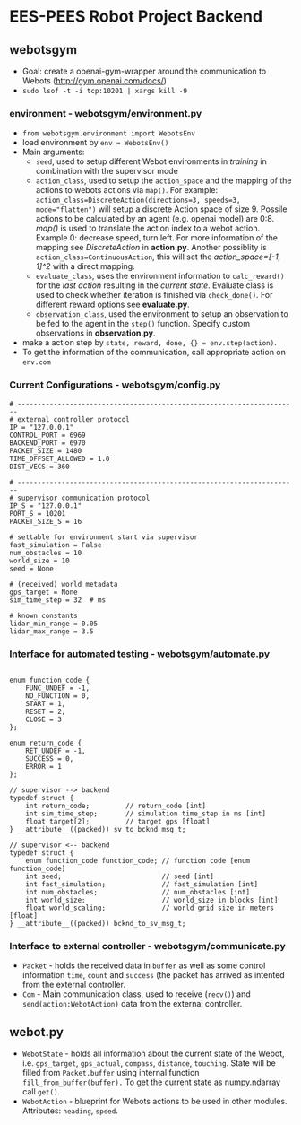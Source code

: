 # EES-PEES Robot Project Backend    


## webotsgym
* Goal: create a openai-gym-wrapper around the communication to Webots (http://gym.openai.com/docs/)
* `sudo lsof -t -i tcp:10201 | xargs kill -9`

### environment - webotsgym/environment.py
* `from webotsgym.environment import WebotsEnv`
* load environment by `env = WebotsEnv()`
* Main arguments:
    * `seed`, used to setup different Webot environments in *training* in combination with the supervisor mode
    * `action_class`, used to setup the `action_space` and the mapping of the actions to webots actions via `map()`. For example: `action_class=DiscreteAction(directions=3, speeds=3, mode="flatten")` will setup a discrete Action space of size 9. Possile actions to be calculated by an agent (e.g. openai model) are 0:8. *map()* is used to translate the action index to a webot action. Example 0: decrease speed, turn left. For more information of the mapping see *DiscreteAction* in **action.py**. Another possiblity is `action_class=ContinuousAction`, this will set the *action_space=[-1, 1]^2* with a direct mapping.
    * `evaluate_class`, uses the environment information to `calc_reward()` for the *last action* resulting in the *current state*. Evaluate class is used to check whether iteration is finished via `check_done()`. For different reward options see **evaluate.py**.
    * `observation_class`, used the environment to setup an observation to be fed to the agent in the `step()` function. Specify custom observations in **observation.py**.
* make a action step by `state, reward, done, {} = env.step(action)`.
* To get the information of the communication, call appropriate action on `env.com`

### Current Configurations - webotsgym/config.py

    # ----------------------------------------------------------------------
    # external controller protocol
    IP = "127.0.0.1"
    CONTROL_PORT = 6969
    BACKEND_PORT = 6970
    PACKET_SIZE = 1480
    TIME_OFFSET_ALLOWED = 1.0
    DIST_VECS = 360

    # ----------------------------------------------------------------------
    # supervisor communication protocol
    IP_S = "127.0.0.1"
    PORT_S = 10201
    PACKET_SIZE_S = 16

    # settable for environment start via supervisor
    fast_simulation = False
    num_obstacles = 10
    world_size = 10
    seed = None

    # (received) world metadata
    gps_target = None
    sim_time_step = 32  # ms

    # known constants
    lidar_min_range = 0.05
    lidar_max_range = 3.5


### Interface for automated testing - webotsgym/automate.py
```

enum function_code {
	FUNC_UNDEF = -1,
    NO_FUNCTION = 0,
    START = 1,
    RESET = 2,
    CLOSE = 3
};

enum return_code {
    RET_UNDEF = -1,
    SUCCESS = 0,
    ERROR = 1
};

// supervisor --> backend
typedef struct {
	int return_code;         // return_code [int]
	int sim_time_step;       // simulation time_step in ms [int]
	float target[2];         // target gps [float]
} __attribute__((packed)) sv_to_bcknd_msg_t;

// supervisor <-- backend
typedef struct {
	enum function_code function_code; // function code [enum function_code]
	int seed;                         // seed [int]
	int fast_simulation;              // fast_simulation [int]
	int num_obstacles;                // num_obstacles [int]
	int world_size;                   // world_size in blocks [int]
	float world_scaling;              // world grid size in meters [float]
} __attribute__((packed)) bcknd_to_sv_msg_t;

```

### Interface to external controller - webotsgym/communicate.py
* `Packet` - holds the received data in `buffer` as well as some control information `time`, `count` and `success` (the packet has arrived as intented from the external controller.
* `Com` - Main communication class, used to receive (`recv()`) and `send(action:WebotAction)` data from the external controller.

## webot.py
* `WebotState` - holds all information about the current state of the Webot, i.e. `gps_target`, `gps_actual`, `compass`, `distance`, `touching`. State will be filled from `Packet.buffer` using internal function `fill_from_buffer(buffer).` To get the current state as numpy.ndarray call `get()`.
* `WebotAction` - blueprint for Webots actions to be used in other modules. Attributes: `heading`, `speed`.

<!-- ## Fake environment - environment.py
* `import environment`
* There are currenty 3 fake environments available: `FakeEnvironmentMini` (Gridsize: 10x10), `FakeEnvironmentMedium` (50x50) and `FakeEnvironmentLarge` (100x100). To import them use for example: `env = environment.FakeEnvironmentMedium()`.
* Each environment takes *optional* 2 arguments: (1) `num_of_sensors` - in how many evenly spaces directions should the lidar return values, should be a multiple of 4 and (2) `obstacles_each` - how many random obstacles should be placed horizontally AND vertically. Maze could be unsolvable. **The possible directions the roboter can take always equals `num_of_sensors`**.
* To **plot** the current environment with obstacles, target and robotor call `env.render()`.
* The next **step** is performed via `env.step(action)`. The argument `action` must be of the form (`orientation_id`, `step_len`). `orientation_id` describes the direction the roboter should take. (e.g for `num_of_sensors=4`, 0:E, 1:S, 2:W, 3:N. For`num_of_sensors=8` it becomes 0:E, 1:SE, 2:S ,..., 6:N, 7:NE). `step_len` describes roughly how many steps of the grid to take. The `step()` function returns `state, reward, done, {}` as in openai Gym. `state` is a numpy array with `[pos[0], pos[1], target[0], target[1], distance0, distance1, .. distanceN-1]`. -->
